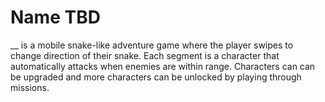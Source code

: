 # Name TBD


__ is a mobile snake-like adventure game where the player swipes to change direction of their snake.
Each segment is a character that automatically attacks when enemies are within range.
Characters can can be upgraded and more characters can be unlocked by playing through missions.

